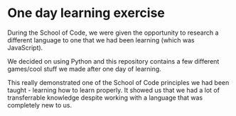# One day learning exercise

During the School of Code, we were given the opportunity to research a different language to one that we had been learning (which was JavaScript).

We decided on using Python and this repository contains a few different games/cool stuff we made after one day of learning. 

This really demonstrated one of the School of Code principles we had been taught - learning how to learn properly. It showed us that we had a lot of transferrable knowledge despite working with a language that was completely new to us.
